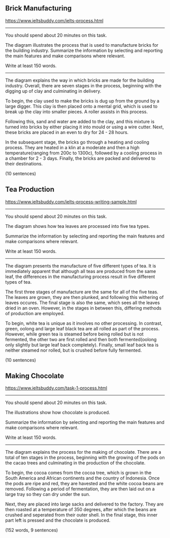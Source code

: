 ## Brick Manufacturing

https://www.ieltsbuddy.com/ielts-process.html

-----------------------------------------

You should spend about 20 minutes on this task.

The diagram illustrates the process that is used to manufacture bricks for the building industry.
Summarize the information by selecting and reporting the main features and make comparisons where relevant.

Write at least 150 words.

-----------------------------------------

The diagram explains the way in which bricks are made for the building industry.
Overall, there are seven stages in the process, beginning with the digging up of clay and culminating in delivery.


To begin, the clay used to make the bricks is dug up from the ground by a large digger.
This clay is then placed onto a mental grid, which is used to break up the clay into smaller pieces.
A roller assists in this process.

Following this, sand and water are added to the clay, and this mixture is turned into bricks by either placing it into mould or using a wire cutter.
Next, these bricks are placed in an even to dry for 24 - 28 hours.

In the subsequent stage, the bricks go through a heating and cooling process.
They are heated in a klin at a moderate and then a high temperature(ranging from 200c to 1300c), followed by a cooling process in a chamber for 2 - 3 days.
Finally, the bricks are packed and delivered to their destinations.

(10 sentences)

## Tea Production

https://www.ieltsbuddy.com/ielts-process-writing-sample.html

-----------------------------------------
You should spend about 20 minutes on this task.

The diagram shows how tea leaves are processed into five tea types.

Summarize the information by selecting and reporting the main features and make comparisons where relevant.

Write at least 150 words.

-----------------------------------------

The diagram presents the manufacture of five different types of tea.
It is immediately apparent that although all teas are produced from the same leaf, the differences in the manufacturing process result in five different types of tea.

The first three stages of manufacture are the same for all of the five teas.
The leaves are grown, they are then plunked, and following this withering of leaves occures.
The final stage is also the same, which sees all the leaves dried in an oven.
However, in the stages in between this, differing methods of production are employed.

To begin, white tea is unique as it involves no other processing.
In contrast, green, oolong and large leaf black tea are all rolled as part of the process.
However, while green tea is steamed before being rolled but is not fermented, the other two are first rolled and then both fermented(oolong only slightly but large leaf back completely).
Finally, small leaf back tea is neither steamed nor rolled, but is crushed before fully fermented.

(10 sentences)


## Making Chocolate

https://www.ieltsbuddy.com/task-1-process.html

-----------------------------------------

You should spend about 20 minutes on this task.

The illustrations show how chocolate is produced.

Summarize the information by selecting and reporting the main features and make comparisons where relevant.

Write at least 150 words.

-----------------------------------------

The diagram explains the process for the making of chocolate.
There are a total of ten stages in the process, beginning with the growing of the pods on the cacao trees and culminating in the production of the chocolate.

To begin, the cocoa comes from the cocoa tree, which is grown in the South America and African continents and the country of Indonesia.
Once the pods are ripe and red, they are havested and the white cocoa beans are removed.
Following a period of fermentation, they are then laid out on a large tray so they can dry under the sun.

Next, they are placed into large sacks and delivered to the factory.
They are then roasted at a temperature of 350 degrees, after which the beans are crushed and seperated from their outer shell.
In the final stage, this inner part left is pressed and the chocolate is produced. 

(152 words, 9 sentences)